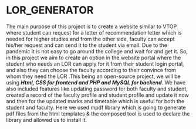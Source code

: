 # LOR_GENERATOR

The main purpose of this project is to create a website similar to VTOP where student can
request for a letter of recommendation letter which is needed for higher studies and from the
other side, faculty can accept his/her request and can send it to the student via email. Due to
the pandemic it is not easy to go around the college and wait for and get it. So, in this project
we aim to create an option in the website portal where the student who needs an LOR can
apply for it from their student login portal, and also they can choose the faculty according to
their convince from whom they need the LOR .This being an open-source project, we will be
using ***Html, CSS for frontend and PHP and MySQL for backend***. We have also included
features like updating password for both faculty and student, created a record of the faculty
profile and student profile and update it now and then for the updated marks and timetable
which is useful for both the student and faculty. Here we used mpdf library which is going to
generate pdf files from the html templates & the composed tool is used to declare the library
and allowed us to install it.
